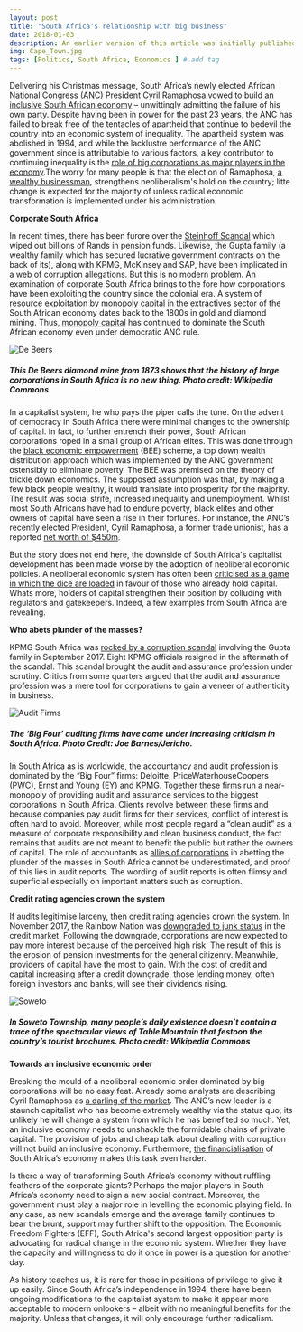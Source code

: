 ```yaml
---
layout: post
title: "South Africa's relationship with big business"
date: 2018-01-03
description: An earlier version of this article was initially published on JerichoOnline on the 3rd of January 2018
img: Cape_Town.jpg
tags: [Politics, South Africa, Economics ] # add tag
---
```

Delivering his Christmas message, South Africa’s newly elected African National Congress (ANC) President Cyril Ramaphosa vowed to build [an inclusive South African economy](https://www.news24.com/SouthAfrica/News/ramaphosa-determined-to-build-an-economy-that-serves-all-people-20171224) – unwittingly admitting the failure of his own party. Despite having been in power for the past 23 years, the ANC has failed to break free of the tentacles of apartheid that continue to bedevil the country into an economic system of inequality. The apartheid system was abolished in 1994, and while the lacklustre performance of the ANC government since is attributable to various factors, a key contributor to continuing inequality is the [role of big corporations as major players in the economy](https://www.sahistory.org.za/article/despite-1994-political-victory-against-apartheid-its-economic-legacy-persists-haydn-cornish).The worry for many people is that the election of Ramaphosa, [a wealthy businessman](https://www.news24.com/MyNews24/How-Cyril-Ramaphosa-obtained-his-wealth-20150713), strengthens neoliberalism's hold on the country; litte change is expected for the majority of unless radical economic transformation is implemented under his administration.

**Corporate South Africa**

In recent times, there has been furore over the [Steinhoff Scandal](https://www.biznews.com/sa-investing/2017/12/18/steinhoff-scandal-kpmg-friends) which wiped out billions of Rands in pension funds. Likewise, the Gupta family (a wealthy family which has secured lucrative government contracts on the back of its), along with KPMG, McKinsey and SAP, have been implicated in a web of corruption allegations. But this is no modern problem. An examination of corporate South Africa brings to the fore how corporations have been exploiting the country since the colonial era. A system of resource exploitation by monopoly capital in the extractives sector of the South African economy dates back to the 1800s in gold and diamond mining. Thus, [monopoly capital](https://www.timeslive.co.za/politics/2017-12-14-monopoly-capital-not-colourless--its-white-says-mthethwa/) has continued to dominate the South African economy even under democratic ANC rule.

![De Beers]({{site.baseurl}}/assets/img/Britannica_Diamond_11.jpg)
##### This De Beers diamond mine from 1873 shows that the history of large corporations in South Africa is no new thing. Photo credit: Wikipedia Commons.

In a capitalist system, he who pays the piper calls the tune. On the advent of democracy in South Africa there were minimal changes to the ownership of capital. In fact, to further entrench their power, South African corporations roped in a small group of African elites. This was done through the [black economic empowerment](https://www.economist.com/briefing/2013/04/27/fools-gold) (BEE) scheme, a top down wealth distribution approach which was implemented by the ANC government ostensibly to eliminate poverty. The BEE was premised on the theory of trickle down economics. The supposed assumption was that, by making a few black people wealthy, it would translate into prosperity for the majority. The result was social strife, increased inequality and unemployment. Whilst most South Africans have had to endure poverty, black elites and other owners of capital have seen a rise in their fortunes. For instance, the ANC’s recently elected President, Cyril Ramaphosa, a former trade unionist, has a reported [net worth of $450m](https://www.forbes.com/profile/cyril-ramaphosa/#33705cb9124f). 

But the story does not end here, the downside of South Africa's capitalist development has been made worse by the adoption of neoliberal economic policies. A neoliberal economic system has often been [criticised as a game in which the dice are loaded](https://www.theguardian.com/books/2016/apr/15/neoliberalism-ideology-problem-george-monbiot) in favour of those who already hold capital. Whats more, holders of capital strengthen their position by colluding with regulators and gatekeepers. Indeed, a few examples from South Africa are revealing.

**Who abets plunder of the masses?**

KPMG South Africa was [rocked by a corruption scandal](https://www.accountancyage.com/2017/09/27/kpmg-rocked-south-african-corruption-scandal/) involving the Gupta family in September 2017. Eight KPMG officials resigned in the aftermath of the scandal. This scandal brought the audit and assurance profession under scrutiny. Critics from some quarters argued that the audit and assurance profession was a mere tool for corporations to gain a veneer of authenticity in business.

![Audit Firms]({{site.baseurl}}/assets/img/Firms.png)
##### The ‘Big Four’ auditing firms have come under increasing criticism in South Africa. Photo Credit: Joe Barnes/Jericho.

In South Africa as is worldwide, the accountancy and audit profession is dominated by the “Big Four” firms: Deloitte, PriceWaterhouseCoopers (PWC), Ernst and Young (EY) and KPMG. Together these firms run a near-monopoly of providing audit and assurance services to the biggest corporations in South Africa. Clients revolve between these firms and because companies pay audit firms for their services, conflict of interest is often hard to avoid. Moreover, while most people regard a “clean audit” as a measure of corporate responsibility and clean business conduct, the fact remains that audits are not meant to benefit the public but rather the owners of capital. The role of accountants as [allies of corporations](https://renegadeinc.com/bean-counters-lost-paradise/) in abetting the plunder of the masses in South Africa cannot be underestimated, and proof of this lies in audit reports. The wording of audit reports is often flimsy and superficial especially on important matters such as corruption.

**Credit rating agencies crown the system**

If audits legitimise larceny, then credit rating agencies crown the system. In November 2017, the Rainbow Nation was [downgraded to junk status](https://www.ft.com/content/c9328624-d194-11e7-b781-794ce08b24dc) in the credit market. Following the downgrade, corporations are now expected to pay more interest because of the perceived high risk. The result of this is the erosion of pension investments for the general citizenry. Meanwhile, providers of capital have the most to gain. With the cost of credit and capital increasing after a credit downgrade, those lending money, often foreign investors and banks, will see their dividends rising.

![Soweto]({{site.baseurl}}/assets/img/Soweto_township.jpg)
##### In Soweto Township, many people’s daily existence doesn’t contain a trace of the spectacular views of Table Mountain that festoon the country’s tourist brochures. Photo credit: Wikipedia Commons

**Towards an inclusive economic order**

Breaking the mould of a neoliberal economic order dominated by big corporations will be no easy feat. Already some analysts are describing Cyril Ramaphosa as [a darling of the market](https://beta.mg.co.za/article/2017-12-25-what-does-ramaphosas-victory-mean-for-south-africas-economy/). The ANC’s new leader is a staunch capitalist who has become extremely wealthy via the status quo; its unlikely he will change a system from which he has benefited so much. Yet, an inclusive economy needs to unshackle the formidable chains of private capital. The provision of jobs and cheap talk about dealing with corruption will not build an inclusive economy. Furthermore, [the financialisation](https://newafricanmagazine.com/10310/) of South Africa’s economy makes this task even harder.

Is there a way of transforming South Africa’s economy without ruffling feathers of the corporate giants? Perhaps the major players in South Africa’s economy need to sign a new social contract. Moreover, the government must play a major role in levelling the economic playing field. In any case, as new scandals emerge and the average family continues to bear the brunt, support may further shift to the opposition. The Economic Freedom Fighters (EFF), South Africa's second largest opposition party is advocating for radical change in the economic system. Whether they have the capacity and willingness to do it once in power is a question for another day.

As history teaches us, it is rare for those in positions of privilege to give it up easily. Since South Africa’s independence in 1994, there have been ongoing modifications to the capitalist system to make it appear more acceptable to modern onlookers – albeit with no meaningful benefits for the majority. Unless that changes, it will only encourage further radicalism.


[jekyll-docs]: https://jekyllrb.com/docs/home
[jekyll-gh]:   https://github.com/jekyll/jekyll
[jekyll-talk]: https://talk.jekyllrb.com/
